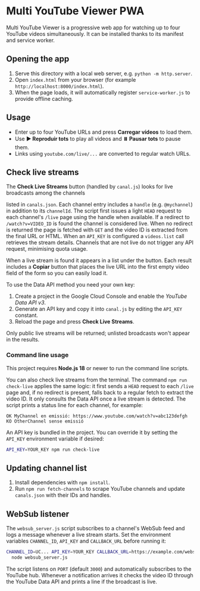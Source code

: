 # Multi YouTube Viewer PWA

Multi YouTube Viewer is a progressive web app for watching up to four YouTube videos simultaneously. It can be installed thanks to its manifest and service worker.

## Opening the app

1. Serve this directory with a local web server, e.g. `python -m http.server`.
2. Open `index.html` from your browser (for example `http://localhost:8000/index.html`).
3. When the page loads, it will automatically register `service-worker.js` to provide offline caching.

## Usage

- Enter up to four YouTube URLs and press **Carregar vídeos** to load them.
- Use **▶️ Reproduir tots** to play all videos and **⏸️ Pausar tots** to pause them.
- Links using `youtube.com/live/...` are converted to regular watch URLs.

## Check live streams

The **Check Live Streams** button (handled by `canal.js`) looks for live broadcasts among the channels

listed in `canals.json`. Each channel entry includes a `handle` (e.g.
`@mychannel`) in addition to its `channelId`. The script first issues a light
`HEAD` request to each channel's `/live` page using the handle when available.
If a redirect to `/watch?v=VIDEO_ID` is found the channel is considered live.
When no redirect is returned the page is fetched with `GET` and the video ID is
extracted from the final URL or HTML. When an `API_KEY` is configured a
`videos.list` call retrieves the stream details. Channels that are not live do
not trigger any API request, minimising quota usage.

When a live stream is found it appears in a list under the button. Each result
includes a **Copiar** button that places the live URL into the first empty video
field of the form so you can easily load it.


To use the Data API method you need your own key:

1. Create a project in the Google Cloud Console and enable the *YouTube Data API v3*.
2. Generate an API key and copy it into `canal.js` by editing the `API_KEY`
   constant.
3. Reload the page and press **Check Live Streams**.

Only public live streams will be returned; unlisted broadcasts won't appear in
the results.

### Command line usage

This project requires **Node.js 18** or newer to run the command line scripts.

You can also check live streams from the terminal. The command
`npm run check-live` applies the same logic: it first sends a `HEAD` request to
each `/live` page and, if no redirect is present, falls back to a regular fetch
to extract the video ID. It only consults the Data API once a live stream is
detected. The script prints a status line for each channel, for example:

```
OK MyChannel en emissió: https://www.youtube.com/watch?v=abc123defgh
KO OtherChannel sense emissió
```

An API key is bundled in the project. You can override it by setting the
`API_KEY` environment variable if desired:

```bash
API_KEY=YOUR_KEY npm run check-live
```

## Updating channel list

1. Install dependencies with `npm install`.
2. Run `npm run fetch-channels` to scrape YouTube channels and update `canals.json` with their IDs and handles.

## WebSub listener

The `websub_server.js` script subscribes to a channel's WebSub feed and logs a
message whenever a live stream starts. Set the environment variables
`CHANNEL_ID`, `API_KEY` and `CALLBACK_URL` before running it:

```bash
CHANNEL_ID=UC... API_KEY=YOUR_KEY CALLBACK_URL=https://example.com/websub \
  node websub_server.js
```

The script listens on `PORT` (default `3000`) and automatically subscribes to
the YouTube hub. Whenever a notification arrives it checks the video ID through
the YouTube Data API and prints a line if the broadcast is live.





